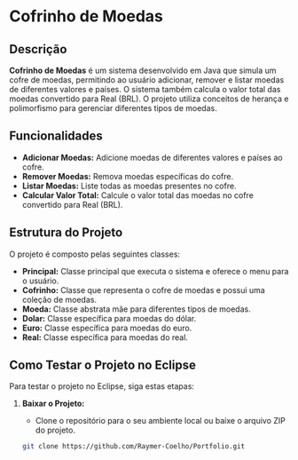 # Cofrinho de Moedas

## Descrição

**Cofrinho de Moedas** é um sistema desenvolvido em Java que simula um cofre de moedas, permitindo ao usuário adicionar, remover e listar moedas de diferentes valores e países. O sistema também calcula o valor total das moedas convertido para Real (BRL). O projeto utiliza conceitos de herança e polimorfismo para gerenciar diferentes tipos de moedas.

## Funcionalidades

- **Adicionar Moedas:** Adicione moedas de diferentes valores e países ao cofre.
- **Remover Moedas:** Remova moedas específicas do cofre.
- **Listar Moedas:** Liste todas as moedas presentes no cofre.
- **Calcular Valor Total:** Calcule o valor total das moedas no cofre convertido para Real (BRL).

## Estrutura do Projeto

O projeto é composto pelas seguintes classes:

- **Principal:** Classe principal que executa o sistema e oferece o menu para o usuário.
- **Cofrinho:** Classe que representa o cofre de moedas e possui uma coleção de moedas.
- **Moeda:** Classe abstrata mãe para diferentes tipos de moedas.
- **Dolar:** Classe específica para moedas do dólar.
- **Euro:** Classe específica para moedas do euro.
- **Real:** Classe específica para moedas do real.

## Como Testar o Projeto no Eclipse

Para testar o projeto no Eclipse, siga estas etapas:

1. **Baixar o Projeto:**
   - Clone o repositório para o seu ambiente local ou baixe o arquivo ZIP do projeto.

   ```sh
   git clone https://github.com/Raymer-Coelho/Portfolio.git
